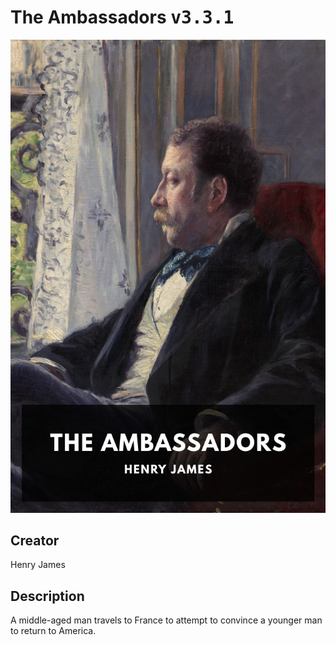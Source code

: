 
# The Ambassadors <kbd>v3.3.1</kbd>

<center>
  <img src="./cover-1024.jpg"/>
</center>

## Creator
Henry James

## Description
A middle-aged man travels to France to attempt to convince a younger man to return to America.
